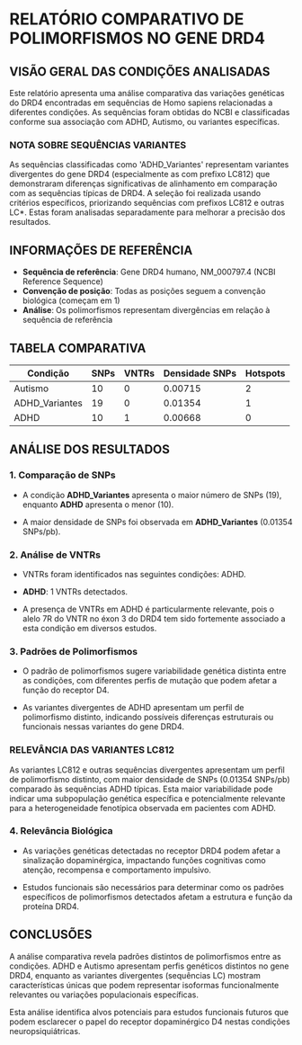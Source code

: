 # RELATÓRIO COMPARATIVO DE POLIMORFISMOS NO GENE DRD4

## VISÃO GERAL DAS CONDIÇÕES ANALISADAS

Este relatório apresenta uma análise comparativa das variações genéticas do DRD4
encontradas em sequências de Homo sapiens relacionadas a diferentes condições.
As sequências foram obtidas do NCBI e classificadas conforme sua associação
com ADHD, Autismo, ou variantes específicas.

### NOTA SOBRE SEQUÊNCIAS VARIANTES

As sequências classificadas como 'ADHD_Variantes' representam variantes divergentes do gene
DRD4 (especialmente as com prefixo LC812) que demonstraram diferenças significativas de
alinhamento em comparação com as sequências típicas de DRD4. A seleção foi realizada usando
critérios específicos, priorizando sequências com prefixos LC812 e outras LC*.
Estas foram analisadas separadamente para melhorar a precisão dos resultados.

## INFORMAÇÕES DE REFERÊNCIA

* **Sequência de referência**: Gene DRD4 humano, NM_000797.4 (NCBI Reference Sequence)
* **Convenção de posição**: Todas as posições seguem a convenção biológica (começam em 1)
* **Análise**: Os polimorfismos representam divergências em relação à sequência de referência

## TABELA COMPARATIVA

| Condição | SNPs | VNTRs | Densidade SNPs | Hotspots |
|----------|------|-------|---------------|----------|
| Autismo | 10 | 0 | 0.00715 | 2 |
| ADHD_Variantes | 19 | 0 | 0.01354 | 1 |
| ADHD | 10 | 1 | 0.00668 | 0 |

## ANÁLISE DOS RESULTADOS

### 1. Comparação de SNPs

* A condição **ADHD_Variantes** apresenta o maior número de SNPs (19), enquanto **ADHD** apresenta o menor (10).

* A maior densidade de SNPs foi observada em **ADHD_Variantes** (0.01354 SNPs/pb).

### 2. Análise de VNTRs

* VNTRs foram identificados nas seguintes condições: ADHD.

* **ADHD**: 1 VNTRs detectados.

* A presença de VNTRs em ADHD é particularmente relevante, pois o alelo 7R do VNTR no éxon 3 do DRD4 tem sido fortemente associado a esta condição em diversos estudos.

### 3. Padrões de Polimorfismos

* O padrão de polimorfismos sugere variabilidade genética distinta entre as condições,
  com diferentes perfis de mutação que podem afetar a função do receptor D4.

* As variantes divergentes de ADHD apresentam um perfil de polimorfismo distinto,
  indicando possíveis diferenças estruturais ou funcionais nessas variantes do gene DRD4.

### RELEVÂNCIA DAS VARIANTES LC812

As variantes LC812 e outras sequências divergentes apresentam um perfil de polimorfismo distinto,
com maior densidade de SNPs (0.01354 SNPs/pb) comparado às sequências ADHD típicas.
Esta maior variabilidade pode indicar uma subpopulação genética específica e potencialmente
relevante para a heterogeneidade fenotípica observada em pacientes com ADHD.

### 4. Relevância Biológica

* As variações genéticas detectadas no receptor DRD4 podem afetar a sinalização dopaminérgica,
  impactando funções cognitivas como atenção, recompensa e comportamento impulsivo.

* Estudos funcionais são necessários para determinar como os padrões específicos de
  polimorfismos detectados afetam a estrutura e função da proteína DRD4.

## CONCLUSÕES

A análise comparativa revela padrões distintos de polimorfismos entre as condições.
ADHD e Autismo apresentam perfis genéticos distintos no gene DRD4, enquanto as variantes
divergentes (sequências LC) mostram características únicas que podem representar
isoformas funcionalmente relevantes ou variações populacionais específicas.

Esta análise identifica alvos potenciais para estudos funcionais futuros que podem
esclarecer o papel do receptor dopaminérgico D4 nestas condições neuropsiquiátricas.
